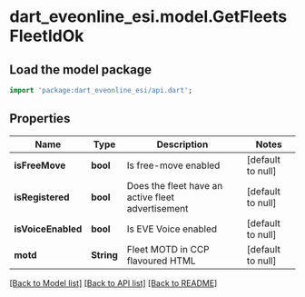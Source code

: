 # dart_eveonline_esi.model.GetFleetsFleetIdOk

## Load the model package
```dart
import 'package:dart_eveonline_esi/api.dart';
```

## Properties
Name | Type | Description | Notes
------------ | ------------- | ------------- | -------------
**isFreeMove** | **bool** | Is free-move enabled | [default to null]
**isRegistered** | **bool** | Does the fleet have an active fleet advertisement | [default to null]
**isVoiceEnabled** | **bool** | Is EVE Voice enabled | [default to null]
**motd** | **String** | Fleet MOTD in CCP flavoured HTML | [default to null]

[[Back to Model list]](../README.md#documentation-for-models) [[Back to API list]](../README.md#documentation-for-api-endpoints) [[Back to README]](../README.md)



